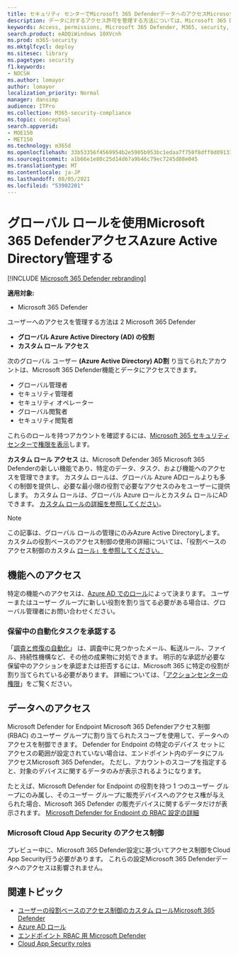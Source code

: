 ```yaml
---
title: セキュリティ センターでMicrosoft 365 DefenderデータへのアクセスMicrosoft 365管理する
description: データに対するアクセス許可を管理する方法については、Microsoft 365 Defender
keywords: Access, permissions, Microsoft 365 Defender, M365, security, MCAS, Cloud App Security, Microsoft Defender for Endpoint, scope, scoping, RBAC
search.product: eADQiWindows 10XVcnh
ms.prod: m365-security
ms.mktglfcycl: deploy
ms.sitesec: library
ms.pagetype: security
f1.keywords:
- NOCSH
ms.author: lomayor
author: lomayor
localization_priority: Normal
manager: dansimp
audience: ITPro
ms.collection: M365-security-compliance
ms.topic: conceptual
search.appverid:
- MOE150
- MET150
ms.technology: m365d
ms.openlocfilehash: 33b53356f4569954b2e5905b953bc1edaa7f750f8dff0d09133ec520a67ec615
ms.sourcegitcommit: a1b66e1e80c25d14d67a9b46c79ec7245d88e045
ms.translationtype: MT
ms.contentlocale: ja-JP
ms.lasthandoff: 08/05/2021
ms.locfileid: "53902201"
---
```

# <a name="manage-access-to-microsoft-365-defender-with-azure-active-directory-global-roles"></a>グローバル ロールを使用Microsoft 365 DefenderアクセスAzure Active Directory管理する

[!INCLUDE [Microsoft 365 Defender rebranding](../includes/microsoft-defender.md)]


**適用対象:**
- Microsoft 365 Defender

ユーザーへのアクセスを管理する方法は 2 Microsoft 365 Defender
- **グローバル Azure Active Directory (AD) の役割**
- **カスタム ロール アクセス**

次のグローバル ユーザー **(Azure Active Directory) AD割** り当てられたアカウントは、Microsoft 365 Defender機能とデータにアクセスできます。
- グローバル管理者
- セキュリティ管理者
- セキュリティ オペレーター
- グローバル閲覧者
- セキュリティ閲覧者

これらのロールを持つアカウントを確認するには、[Microsoft 365 セキュリティ センターで権限を表示](https://security.microsoft.com/permissions)します。

**カスタム ロール アクセス** は、Microsoft Defender 365 Microsoft 365 Defenderの新しい機能であり、特定のデータ、タスク、および機能へのアクセスを管理できます。 カスタム ロールは、グローバル Azure ADロールよりも多くの制御を提供し、必要な最小限の役割で必要なアクセスのみをユーザーに提供します。  カスタム ロールは、グローバル Azure ロールとカスタム ロールにADできます。 [カスタム ロールの詳細を参照してください](custom-roles.md)。

> [!NOTE]
> この記事は、グローバル ロールの管理にのみAzure Active Directoryします。 カスタムの役割ベースのアクセス制御の使用の詳細については、「役割ベースのアクセス制御のカスタム [ロール」を参照してください。](custom-roles.md)

## <a name="access-to-functionality"></a>機能へのアクセス
特定の機能へのアクセスは、[Azure AD でのロール](/azure/active-directory/users-groups-roles/directory-assign-admin-roles)によって決まります。 ユーザーまたはユーザー グループに新しい役割を割り当てる必要がある場合は、グローバル管理者にお問い合わせください。

### <a name="approve-pending-automated-tasks"></a>保留中の自動化タスクを承認する
「[調査と修復の自動化](m365d-autoir-actions.md)」 は、調査中に見つかったメール、転送ルール、ファイル、持続性機構など、その他の成果物に対処できます。 明示的な承認が必要な保留中のアクションを承認または拒否するには、Microsoft 365 に特定の役割が割り当てられている必要があります。 詳細については、「[アクションセンターの権限](m365d-action-center.md#required-permissions-for-action-center-tasks)」をご覧ください。

## <a name="access-to-data"></a>データへのアクセス
Microsoft Defender for Endpoint Microsoft 365 Defenderアクセス制御 (RBAC) のユーザー グループに割り当てられたスコープを使用して、データへのアクセスを制御できます。 Defender for Endpoint の特定のデバイス セットにアクセスの範囲が設定されていない場合は、エンドポイント内のデータにフル アクセスMicrosoft 365 Defender。 ただし、アカウントのスコープを指定すると、対象のデバイスに関するデータのみが表示されるようになります。

たとえば、Microsoft Defender for Endpoint の役割を持つ 1 つのユーザー グループにのみ属し、そのユーザー グループに販売デバイスへのアクセス権が与えられた場合、Microsoft 365 Defender の販売デバイスに関するデータだけが表示されます。 [Microsoft Defender for Endpoint の RBAC 設定の詳細](/windows/security/threat-protection/microsoft-defender-atp/rbac)

### <a name="microsoft-cloud-app-security-access-controls"></a>Microsoft Cloud App Security のアクセス制御
プレビュー中に、Microsoft 365 Defender設定に基づいてアクセス制御をCloud App Security行う必要があります。 これらの設定Microsoft 365 Defenderデータへのアクセスは影響されません。

## <a name="related-topics"></a>関連トピック
- [ユーザーの役割ベースのアクセス制御のカスタム ロールMicrosoft 365 Defender](custom-roles.md)
- [Azure AD ロール](/azure/active-directory/users-groups-roles/directory-assign-admin-roles)
- [エンドポイント RBAC 用 Microsoft Defender](/windows/security/threat-protection/microsoft-defender-atp/rbac)
- [Cloud App Security roles](/cloud-app-security/manage-admins)
